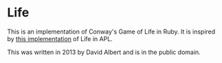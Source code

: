 Life
====

This is an implementation of Conway's Game of Life in Ruby. It is inspired by [this implementation](https://www.youtube.com/watch?v=a9xAKttWgP4) of Life in APL.

This was written in 2013 by David Albert and is in the public domain.
